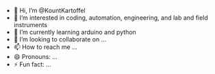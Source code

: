 - 👋 Hi, I’m @KountKartoffel
- 👀 I’m interested in coding, automation, engineering, and lab and field instruments
- 🌱 I’m currently learning arduino and python
- 💞️ I’m looking to collaborate on ...
- 📫 How to reach me ...
- 😄 Pronouns: ...
- ⚡ Fun fact: ...

<!---
KountKartoffel/KountKartoffel is a ✨ special ✨ repository because its `README.md` (this file) appears on your GitHub profile.
You can click the Preview link to take a look at your changes.
--->
